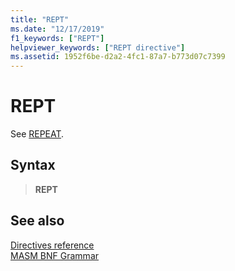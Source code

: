 ```yaml
---
title: "REPT"
ms.date: "12/17/2019"
f1_keywords: ["REPT"]
helpviewer_keywords: ["REPT directive"]
ms.assetid: 1952f6be-d2a2-4fc1-87a7-b773d07c7399
---
```

# REPT

See [REPEAT](../../assembler/masm/repeat.md).

## Syntax

> **REPT**

## See also

[Directives reference](directives-reference.md)<br/>
[MASM BNF Grammar](masm-bnf-grammar.md)
